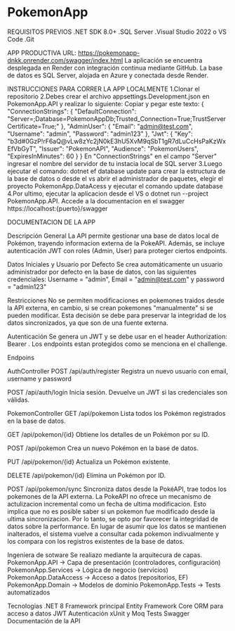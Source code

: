 # PokemonApp
REQUISITOS PREVIOS
.NET SDK 8.0+
.SQL Server
.Visual Studio 2022 o VS Code
.Git

APP PRODUCTIVA
URL: https://pokemonapp-dnkk.onrender.com/swagger/index.html
La aplicación se encuentra desplegada en Render con integración continua mediante GitHub.
La base de datos es SQL Server, alojada en Azure y conectada desde Render.

INSTRUCCIONES PARA CORRER LA APP LOCALMENTE
1.Clonar el repositorio
2.Debes crear el archivo appsettings.Development.json en PokemonApp.API y realizar lo siguiente:
Copiar y pegar este texto:
 {
 "ConnectionStrings": {
    "DefaultConnection": "Server=;Database=PokemonAppDb;Trusted_Connection=True;TrustServerCertificate=True;"
  },
  "AdminUser": {
    "Email": "admin@test.com",
    "Username": "admin",
    "Password": "admin123"
  },
  "Jwt": {
    "Key": "b3d#0GzP!rF6aQ@vLw8zYc2jN0kE3hU5XvM9qSbT1gR7dLuCcHsPaKzWxEfVbGyT",
    "Issuer": "PokemonAPI",
    "Audience": "PokemonUsers",
    "ExpiresInMinutes": 60
  }
  }
En "ConnectionStrings" en el campo "Server" ingresar el nombre del servidor de tu instacia local de SQL server
3.Luego ejecutar el comando: dotnet ef database update para crear la estructura de la base de datos o desde el vs abrir el administrador de paquetes, elegir el proyecto PokemonApp.DataAcess y ejecutar el comando update database
4.Por ultimo, ejecutar la aplicacion desde el VS o dotnet run --project PokemonApp.API. Accede a la documentacion en el swagger https://localhost:{puerto}/swagger

DOCUMENTACION DE LA APP

Descripción General
La API permite gestionar una base de datos local de Pokémon, trayendo informacion externa de la PokeAPI. Además, se incluye autenticación JWT con roles (Admin, User) para proteger ciertos endpoints.

Datos Iniciales y Usuario por Defecto
Se crea automáticamente un usuario administrador por defecto en la base de datos, con las siguientes credenciales: 
Username = "admin", Email = "admin@test.com" y password = "admin123"

Restricciones
No se permiten modificaciones en pokemones traidos desde la API externa, en cambio, si se crean pokemones "manualmente" si se pueden modificar. 
Esta decisión se debe para preservar la integridad de los datos sincronizados, ya que son de una fuente externa.

Autenticación
Se genera un JWT y se debe usar en el header Authorization: Bearer <token>.
Los endpoints estan protegidos como se menciona en el challenge.

Endpoins

AuthController
POST /api/auth/register
Registra un nuevo usuario con email, username y password

POST /api/auth/login
Inicia sesión. Devuelve un JWT si las credenciales son válidas.

PokemonController
GET /api/pokemon
Lista todos los Pokémon registrados en la base de datos.

GET /api/pokemon/{id}
Obtiene los detalles de un Pokémon por su ID.

POST /api/pokemon
Crea un nuevo Pokémon en la base de datos.

PUT /api/pokemon/{id}
Actualiza un Pokémon existente.

DELETE /api/pokemon/{id}
Elimina un Pokémon por ID.

POST /api/pokemon/sync
Sincroniza datos desde la PokéAPI, trae todos los pokemones de la API externa.
La PokeAPI no ofrece un mecanismo de actulizacion incremental como un fecha de ultima modificacion. Esto implica que no es posible saber si un pokemon fue modificado desde la ultima sincronizacion.
Por lo tanto, se opto por favorecer la integridad de datos sobre la performance. En lugar de asumir que los datos se mantienen inalterados, el sistema vuelve a consultar cada pokemon indivualmente y los compara con los registros existentes de la base de datos.


Ingeniera de sotware
Se realiazo mediante la arquitecura de capas. 
PokemonApp.API -> Capa de presentación (controladores, configuración)
PokemonApp.Services -> Lógica de negocio (servicios)
PokemonApp.DataAccess -> Acceso a datos (repositorios, EF)
PokemonApp.Domain -> Modelos de dominio
PokemonApp.Tests -> Tests automatizados

Tecnologias
.NET 8	Framework principal
Entity Framework Core	ORM para acceso a datos
JWT	Autenticación
xUnit y Moq	Tests
Swagger	Documentación de la API
